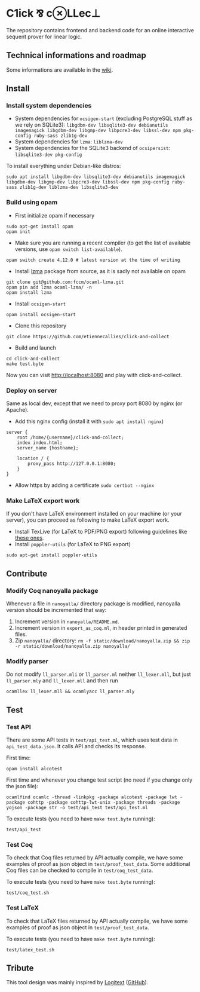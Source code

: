 # C1ick ⅋ c⊗LLec⊥

The repository contains
frontend and backend code
for an online interactive sequent prover for linear logic.

## Technical informations and roadmap
Some informations are available in the [wiki](https://github.com/etiennecallies/click-and-collect/wiki).

## Install

### Install system dependencies

- System dependencies for `ocsigen-start` (excluding PostgreSQL stuff as we rely on SQLite3):
  `libgdbm-dev libsqlite3-dev debianutils imagemagick libgdbm-dev libgmp-dev libpcre3-dev libssl-dev npm pkg-config ruby-sass zlib1g-dev`
- System dependencies for `lzma`: `liblzma-dev`
- System dependencies for the SQLite3 backend of `ocsipersist`: `libsqlite3-dev pkg-config`

To install everything under Debian-like distros:
```
sudo apt install libgdbm-dev libsqlite3-dev debianutils imagemagick libgdbm-dev libgmp-dev libpcre3-dev libssl-dev npm pkg-config ruby-sass zlib1g-dev liblzma-dev libsqlite3-dev
```

### Build using opam

- First initialize opam if necessary

```
sudo apt-get install opam
opam init
```
- Make sure you are running a recent compiler (to get the list of available
  versions, use `opam switch list-available`).
```
opam switch create 4.12.0 # latest version at the time of writing
```
- Install [lzma](https://github.com/fccm/ocaml-lzma) package from source, as it is sadly not available on opam
```
git clone git@github.com:fccm/ocaml-lzma.git
opam pin add lzma ocaml-lzma/ -n
opam install lzma
```
- Install `ocsigen-start`
```
opam install ocsigen-start
```
- Clone this repository
```
git clone https://github.com/etiennecallies/click-and-collect
```
- Build and launch
```
cd click-and-collect
make test.byte
```

Now you can visit [http://localhost:8080](http://localhost:8080) and play with click-and-collect.

### Deploy on server
Same as local dev, except that we need to proxy port 8080 by nginx (or Apache).
- Add this nginx config (install it with `sudo apt install nginx`)
```
server {
    root /home/{username}/click-and-collect;
    index index.html;
    server_name {hostname};

    location / {
        proxy_pass http://127.0.0.1:8080;
    }
}
```
- Allow https by adding a certificate `sudo certbot --nginx`

### Make LaTeX export work
If you don't have LaTeX environment installed on your machine (or your server), you can proceed as following to make LaTeX export work.
- Install TexLive (for LaTeX to PDF/PNG export) following guidelines like [these ones](https://doc.ubuntu-fr.org/utilisateurs/sssammm/installer_texlive).
- Install `poppler-utils` (for LaTeX to PNG export)
```
sudo apt-get install poppler-utils
```

## Contribute
### Modify Coq nanoyalla package
Whenever a file in `nanoyalla/` directory package is modified, nanoyalla version should be incremented that way:

1. Increment version in `nanoyalla/README.md`.
2. Increment version in `export_as_coq.ml`, in header printed in generated files.
3. Zip `nanoyalla/` directory: `rm -f static/download/nanoyalla.zip && zip -r static/download/nanoyalla.zip nanoyalla/`

### Modify parser
Do not modify `ll_parser.mli` or `ll_parser.ml` neither `ll_lexer.mll`, but just `ll_parser.mly` and `ll_lexer.mll` and then run
```
ocamllex ll_lexer.mll && ocamlyacc ll_parser.mly
```

## Test
### Test API
There are some API tests in `test/api_test.ml`, which uses test data in `api_test_data.json`. It calls API and checks its response.

First time:
```
opam install alcotest
```

First time and whenever you change test script (no need if you change only the json file):
```
ocamlfind ocamlc -thread -linkpkg -package alcotest -package lwt -package cohttp -package cohttp-lwt-unix -package threads -package yojson -package str -o test/api_test test/api_test.ml
```

To execute tests (you need to have `make test.byte` running):
```
test/api_test
```

### Test Coq
To check that Coq files returned by API actually compile, we have some examples of proof as json object in `test/proof_test_data`. Some additional Coq files can be checked to compile in `test/coq_test_data`.

To execute tests (you need to have `make test.byte` running):
```
test/coq_test.sh
```

### Test LaTeX
To check that LaTeX files returned by API actually compile, we have some examples of proof as json object in `test/proof_test_data`.

To execute tests (you need to have `make test.byte` running):
```
test/latex_test.sh
```


## Tribute
This tool design was mainly inspired by [Logitext](http://logitext.mit.edu/main) ([GitHub](https://github.com/ezyang/logitext)).
